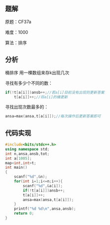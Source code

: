 ## 题解
原题：CF37a

难度：1000

算法：排序



## 分析

桶排序
用一棵数组来存k出现几次

寻找有多少个不同的数：
```cpp
if(!t[a[i]])ansb++;//若a[i]目前没有出现则更新答案
	t[a[i]]++;//将a[i]的桶更新
```
寻找出现次数最多的：
```cpp
ansa=max(ansa,t[a[i]]);//每次操作后更新答案即可
```
## 代码实现

```cpp
#include<bits/stdc++.h>
using namespace std;
int n,ansa,ansb,tot;
int a[1005];
map<int,int>t;
int main()
{
	scanf("%d",&n);
	for(int i=1;i<=n;i++){
		scanf("%d",&a[i]);
		if(!t[a[i]])ansb++;
		t[a[i]]++;
		ansa=max(ansa,t[a[i]]);	
	}
	printf("%d %d\n",ansa,ansb);
    return 0;
}
```



